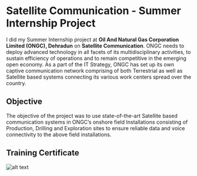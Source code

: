 # Satellite Communication - Summer Internship Project

I did my Summer Internship project at **Oil And Natural Gas Corporation Limited (ONGC), Dehradun** on **Satellite Communication**. ONGC needs to deploy advanced technology in all facets of its multidisciplinary activities, to sustain efficiency of operations and to remain competitive in the emerging open economy. As a part of the IT Strategy, ONGC has set up its own captive communication network comprising of both Terrestrial as well as Satellite based systems connecting its various work centers spread over the country.                

## Objective
The objective of the project was to use state-of-the-art Satellite based communication systems in ONGC’s onshore field Installations consisting of Production, Drilling and Exploration sites to ensure reliable data and voice connectivity to the above field installations.

## Training Certificate

![alt text](https://github.com/yugkrish/InternshipProject/blob/master/IMG_E2416.JPG)
